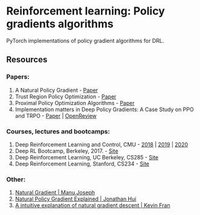 # Reinforcement learning: Policy gradients algorithms

PyTorch implementations of policy gradient algorithms for DRL.

## Resources

### Papers:

1. A Natural Policy Gradient - [Paper](https://papers.nips.cc/paper/2073-a-natural-policy-gradient.pdf)
2. Trust Region Policy Optimization - [Paper](https://arxiv.org/pdf/1502.05477.pdf)
3. Proximal Policy Optimization Algorithms - [Paper](https://arxiv.org/pdf/1707.06347.pdf)
4. Implementation matters in Deep Policy Gradients: A Case Study on PPO and TRPO - [Paper](https://arxiv.org/pdf/2005.12729.pdf) | [OpenReview](https://openreview.net/forum?id=r1etN1rtPB)

### Courses, lectures and bootcamps:

1. Deep Reinforcement Learning and Control, CMU - [2018](http://www.andrew.cmu.edu/course/10-703/) | [2019](http://www.andrew.cmu.edu/course/10-403/) | [2020](https://cmudeeprl.github.io/703website/)
2. Deep RL Bootcamp, Berkeley, 2017. - [Site](https://sites.google.com/view/deep-rl-bootcamp/lectures)
3. Deep Reinforcement Learning, UC Berkeley, CS285 - [Site](http://rail.eecs.berkeley.edu/deeprlcourse/)
4. Deep Reinforcement Learning, Stanford, CS234 - [Site](http://web.stanford.edu/class/cs234/index.html) 

### Other:

1. [Natural Gradient | Manu Joseph](https://towardsdatascience.com/natural-gradient-ce454b3dcdfa)
2. [Natural Policy Gradient Explained | Jonathan Hui](https://medium.com/@jonathan_hui/rl-natural-policy-gradient-actor-critic-using-kronecker-factored-trust-region-acktr-58f3798a4a93)
3. [A intuitive explanation of natural gradient descent | Kevin Fran](http://kvfrans.com/a-intuitive-explanation-of-natural-gradient-descent/)